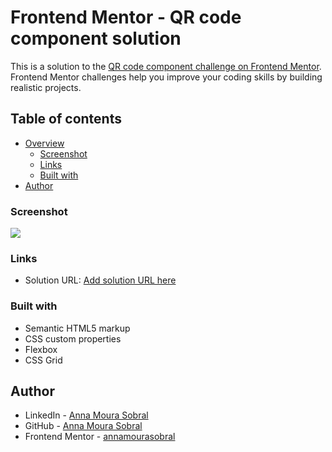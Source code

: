 # Frontend Mentor - QR code component solution

This is a solution to the [QR code component challenge on Frontend Mentor](https://www.frontendmentor.io/challenges/qr-code-component-iux_sIO_H). Frontend Mentor challenges help you improve your coding skills by building realistic projects. 

## Table of contents

- [Overview](#overview)
  - [Screenshot](#screenshot)
  - [Links](#links)
  - [Built with](#built-with)
- [Author](#author)


### Screenshot

![](https://user-images.githubusercontent.com/71239376/154548330-3947e3dd-1993-4775-8316-e555fa571548.png)


### Links

- Solution URL: [Add solution URL here](https://your-solution-url.com)

### Built with

- Semantic HTML5 markup
- CSS custom properties
- Flexbox
- CSS Grid

## Author

- LinkedIn - [Anna Moura Sobral](https://linkedin.com/in/annamourasobral)
- GitHub - [Anna Moura Sobral](https://github.com/annamourasobral)
- Frontend Mentor - [annamourasobral](https://www.frontendmentor.io/profile/annamourasobral)
